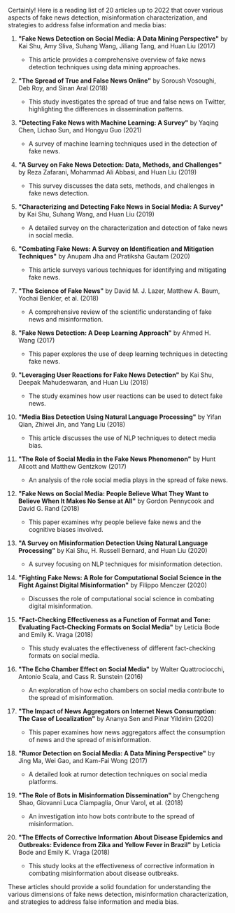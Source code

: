 Certainly! Here is a reading list of 20 articles up to 2022 that cover various aspects of fake news detection, misinformation characterization, and strategies to address false information and media bias:

1. **"Fake News Detection on Social Media: A Data Mining Perspective"** by Kai Shu, Amy Sliva, Suhang Wang, Jiliang Tang, and Huan Liu (2017)
   - This article provides a comprehensive overview of fake news detection techniques using data mining approaches.

2. **"The Spread of True and False News Online"** by Soroush Vosoughi, Deb Roy, and Sinan Aral (2018)
   - This study investigates the spread of true and false news on Twitter, highlighting the differences in dissemination patterns.

3. **"Detecting Fake News with Machine Learning: A Survey"** by Yaqing Chen, Lichao Sun, and Hongyu Guo (2021)
   - A survey of machine learning techniques used in the detection of fake news.

4. **"A Survey on Fake News Detection: Data, Methods, and Challenges"** by Reza Zafarani, Mohammad Ali Abbasi, and Huan Liu (2019)
   - This survey discusses the data sets, methods, and challenges in fake news detection.

5. **"Characterizing and Detecting Fake News in Social Media: A Survey"** by Kai Shu, Suhang Wang, and Huan Liu (2019)
   - A detailed survey on the characterization and detection of fake news in social media.

6. **"Combating Fake News: A Survey on Identification and Mitigation Techniques"** by Anupam Jha and Pratiksha Gautam (2020)
   - This article surveys various techniques for identifying and mitigating fake news.

7. **"The Science of Fake News"** by David M. J. Lazer, Matthew A. Baum, Yochai Benkler, et al. (2018)
   - A comprehensive review of the scientific understanding of fake news and misinformation.

8. **"Fake News Detection: A Deep Learning Approach"** by Ahmed H. Wang (2017)
   - This paper explores the use of deep learning techniques in detecting fake news.

9. **"Leveraging User Reactions for Fake News Detection"** by Kai Shu, Deepak Mahudeswaran, and Huan Liu (2018)
   - The study examines how user reactions can be used to detect fake news.

10. **"Media Bias Detection Using Natural Language Processing"** by Yifan Qian, Zhiwei Jin, and Yang Liu (2018)
    - This article discusses the use of NLP techniques to detect media bias.

11. **"The Role of Social Media in the Fake News Phenomenon"** by Hunt Allcott and Matthew Gentzkow (2017)
    - An analysis of the role social media plays in the spread of fake news.

12. **"Fake News on Social Media: People Believe What They Want to Believe When It Makes No Sense at All"** by Gordon Pennycook and David G. Rand (2018)
    - This paper examines why people believe fake news and the cognitive biases involved.

13. **"A Survey on Misinformation Detection Using Natural Language Processing"** by Kai Shu, H. Russell Bernard, and Huan Liu (2020)
    - A survey focusing on NLP techniques for misinformation detection.

14. **"Fighting Fake News: A Role for Computational Social Science in the Fight Against Digital Misinformation"** by Filippo Menczer (2020)
    - Discusses the role of computational social science in combating digital misinformation.

15. **"Fact-Checking Effectiveness as a Function of Format and Tone: Evaluating Fact-Checking Formats on Social Media"** by Leticia Bode and Emily K. Vraga (2018)
    - This study evaluates the effectiveness of different fact-checking formats on social media.

16. **"The Echo Chamber Effect on Social Media"** by Walter Quattrociocchi, Antonio Scala, and Cass R. Sunstein (2016)
    - An exploration of how echo chambers on social media contribute to the spread of misinformation.

17. **"The Impact of News Aggregators on Internet News Consumption: The Case of Localization"** by Ananya Sen and Pinar Yildirim (2020)
    - This paper examines how news aggregators affect the consumption of news and the spread of misinformation.

18. **"Rumor Detection on Social Media: A Data Mining Perspective"** by Jing Ma, Wei Gao, and Kam-Fai Wong (2017)
    - A detailed look at rumor detection techniques on social media platforms.

19. **"The Role of Bots in Misinformation Dissemination"** by Chengcheng Shao, Giovanni Luca Ciampaglia, Onur Varol, et al. (2018)
    - An investigation into how bots contribute to the spread of misinformation.

20. **"The Effects of Corrective Information About Disease Epidemics and Outbreaks: Evidence from Zika and Yellow Fever in Brazil"** by Leticia Bode and Emily K. Vraga (2018)
    - This study looks at the effectiveness of corrective information in combating misinformation about disease outbreaks.

These articles should provide a solid foundation for understanding the various dimensions of fake news detection, misinformation characterization, and strategies to address false information and media bias.